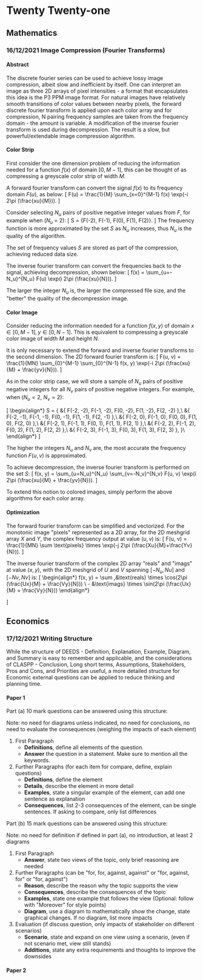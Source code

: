 # Twenty Twenty-one

## Mathematics

### 16/12/2021 Image Compression (Fourier Transforms)

#### Abstract
The discrete fourier series can be used to achieve lossy image compression, albeit
slow and inefficient by itself. One can interpret an image as three 2D arrays of
pixel intensities - a format that encapsulates this idea is the P3 PPM image format.
For natural images have relatively smooth transitions of color values between nearby
pixels, the forward discrete fourier transform is applied upon each color array and for
compression, N pairing frequency samples are taken from the frequency domain - the 
amount is variable. A modification of the inverse fourier transform is used during 
decompression. The result is a slow, but powerful/extendable image compression algorithm.

#### Color Strip

First consider the one dimension problem of reducing the information needed for a function $f(x)$
of domain $[0, M-1]$, this can be thought of as compressing a greyscale color strip of width $M$.

A forward fourier transform can convert the signal $f(x)$ to its frequency domain $F(u)$, as below:
\[
    F(u) = \frac{1}{M} \sum_{x=0}^{M-1} f(x) \exp(-i 2\pi (\frac{xu}{M})).
\]

Consider selecting $N_u$ pairs of positive negative integer values from $F$, for example when ($N_u$ = 2):
\[
    S = \{F(-2), F(-1), F(0), F(1), F(2)\}.
\]
The frequency function is more approximated by the set $S$ as $N_u$ increases, thus $N_u$ is the quality of the algorithm. 

The set of frequency values $S$ are stored as part of the compression, achieving reduced
data size.

The inverse fourier transform can convert the frequencies back to the signal, achieving decompression, shown below:
\[
    f(x) = \sum_{u=-N_u}^{N_u} F(u) \exp(i 2\pi (\frac{xu}{N})).
\]

The larger the integer $N_u$ is, the larger the compressed file size, and the "better" the quality of the decompression image.

#### Color Image
Consider reducing the information needed for a function $f(x, y)$ of domain $x \in [0, M-1], y \in [0, N-1]$. This
is equivalent to compressing a greyscale color image of width $M$ and height $N$.

It is only necessary to extend the forward and inverse fourier transforms to the second dimension. The 2D
forward fourier transform
is:
\[
    F(u, v) = \frac{1}{MN} \sum_{0}^{M-1} \sum_{0}^{N-1} f(x, y) \exp(-i 2\pi (\frac{xu}{M} + \frac{yv}{N})).
\]

As in the color strip case, we will store a sample of $N_u$ pairs of positive negative integers for all
$N_v$ pairs of positive negative integers. For example, when ($N_u = 2$, $N_v = 2$):

\[
\begin{align*}
    S = \{ &\{ F(-2, -2), F(-1, -2), F(0, -2), F(1, -2), F(2, -2) \},\\
            &\{ F(-2, -1), F(-1, -1), F(0, -1), F(1, -1), F(2, -1) \},\\
            &\{ F(-2,  0), F(-1,  0), F(0,  0), F(1,  0), F(2,  0) \},\\
            &\{ F(-2,  1), F(-1,  1), F(0,  1), F(1,  1), F(2,  1) \},\\
            &\{ F(-2,  2), F(-1,  2), F(0,  2), F(1,  2), F(2,  2) \},\\
            &\{ F(-2,  3), F(-1,  3), F(0,  3), F(1,  3), F(2,  3) \},    \}\\
\end{align*}
\]

The higher the integers $N_u$ and $N_v$ are, the most accurate the frequency function $F(u, v)$ is approximated.

To achieve decompression, the inverse fourier transform is performed on the set $S$:
\[
    f(x, y) = \sum_{u=N_u}^{N_u} \sum_{v=-N_v}^{N_v} F(u, v) \exp(i 2\pi (\frac{xu}{M} + \frac{yv}{N})).
\]

To extend this notion to colored images, simply perform the above algorithms for each color array.

#### Optimization

The forward fourier transform can be simplified and vectorized. For the monotonic image "pixels" represented as a 2D array,
for the 2D meshgrid array $X$ and $Y$, the complex frequency output at value $(u, v)$ is:
\[
    F(u, v) = \frac{1}{MN} \sum \text{pixels} \times \exp(-j 2\pi (\frac{Xu}{M}+\frac{Yv}{N})).
\]

The inverse fourier transform of the complex 2D array "reals" and "imags" at value $(x, y)$, with the 2D meshgrid of $U$ and $V$
spanning $[-N_u, Nu]$ and $[-Nv, Nv]$ is:
\[
\begin{align*}
    f(x, y) = \sum \,&\text{reals} \times \cos(2\pi (\frac{Ux}{M} + \frac{Vy}{N})) \\
                - &\text{imags} \times \sin(2\pi (\frac{Ux}{M} + \frac{Vy}{N}))
\end{align*}

\]


## Economics

### 17/12/2021 Writing Structure

While the structure of DEEDS - Definition, Explanation, Example, Diagram, and Summary is easy to remember and applicable,
and the considerations of CLASPP - Conclusion, Long short terms, Assumptions, Stakeholders, Pros and Cons, and Priorities
are useful, a more detailed structure for Economic external questions can be applied to reduce thinking and planning time.

#### Paper 1

Part (a) 10 mark questions can be answered using this structure:

Note: no need for diagrams unless indicated, no need for conclusions, no need to evaluate the consequences (weighing the impacts of each element)

1. First Paragraph
   - **Definitions**, define all elements of the question.
   - **Answer** the question in a statement. Make sure to mention all the keywords.
2. Further Paragraphs (for each item for compare, define, explain questions)
   - **Definitions**, define the element
   - **Details**, describe the element in more detail
   - **Examples**, state a singular example of the element, can add one sentence as explanation
   - **Consequences**, list 2-3 consequences of the element, can be single sentences. If asking to compare, only list differences

Part (b) 15 mark questions can be answered using this structure:

Note: no need for definition if defined in part (a), no introduction, at least 2 diagrams

1. First Paragraph
   - **Answer**, state two views of the topic, only brief reasoning are needed
2. Further Paragraphs (can be "for, for, against, against" or "for, against, for" or "for, against")
   - **Reason**, describe the reason why the topic supports the view
   - **Consequences**, describe the consequences of the topic
   - **Examples**, state one example that follows the view (Optional: follow with "Moreover" for style points)
   - **Diagram**, use a diagram to mathematically show the change, state graphical changes. If no diagram, list more impacts
3. Evaluation (if discuss question, only impacts of stakeholder on different scenarios)
   - **Scenario**, state and expand on one view using a scenario, (even if not scenario met, view still stands)
   - **Additions**, state any extra requirements and thoughts to improve the downsides
   

#### Paper 2
